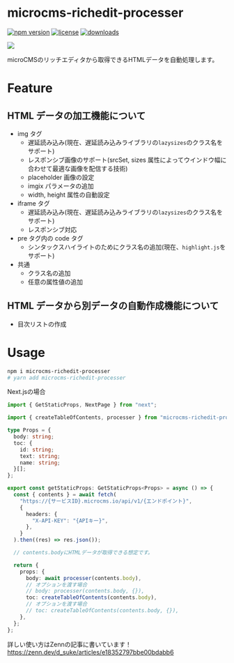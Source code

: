 # microcms-richedit-processer

[![npm version](https://img.shields.io/npm/v/microcms-richedit-processer)](https://www.npmjs.com/package/microcms-richedit-processer) [![license](https://img.shields.io/badge/License-MIT-blue.svg)](https://github.com/dc7290/microcms-richedit-processer/blob/master/LICENSE) [![downloads](https://img.shields.io/npm/dt/microcms-richedit-processer)](https://www.npmjs.com/package/microcms-richedit-processer)

<img src="https://microcms-richedit-processer.vercel.app/img/logo-bg-black.svg" />

microCMSのリッチエディタから取得できるHTMLデータを自動処理します。

# Feature

## HTML データの加工機能について

- img タグ
  - 遅延読み込み(現在、遅延読み込みライブラリの`lazysizes`のクラス名をサポート)
  - レスポンシブ画像のサポート(srcSet, sizes 属性によってウインドウ幅に合わせて最適な画像を配信する技術)
  - placeholder 画像の設定
  - imgix パラメータの追加
  - width, height 属性の自動設定
- iframe タグ
  - 遅延読み込み(現在、遅延読み込みライブラリの`lazysizes`のクラス名をサポート)
  - レスポンシブ対応
- pre タグ内の code タグ
  - シンタックスハイライトのためにクラス名の追加(現在、`highlight.js`をサポート)
- 共通
  - クラス名の追加
  - 任意の属性値の追加

## HTML データから別データの自動作成機能について

- 目次リストの作成

# Usage

```bash
npm i microcms-richedit-processer
# yarn add microcms-richedit-processer
```

Next.jsの場合

```typescript
import { GetStaticProps, NextPage } from "next";

import { createTableOfContents, processer } from "microcms-richedit-processer";

type Props = {
  body: string;
  toc: {
    id: string;
    text: string;
    name: string;
  }[];
};

export const getStaticProps: GetStaticProps<Props> = async () => {
  const { contents } = await fetch(
    "https://{サービスID}.microcms.io/api/v1/{エンドポイント}",
    {
      headers: {
        "X-API-KEY": "{APIキー}",
      },
    }
  ).then((res) => res.json());

  // contents.bodyにHTMLデータが取得できる想定です。

  return {
    props: {
      body: await processer(contents.body),
      // オプションを渡す場合
      // body: processer(contents.body, {}),
      toc: createTableOfContents(contents.body),
      // オプションを渡す場合
      // toc: createTableOfContents(contents.body, {}),
    },
  };
};
```

詳しい使い方はZennの記事に書いています！
https://zenn.dev/d_suke/articles/e18352797bbe00bdabb6


